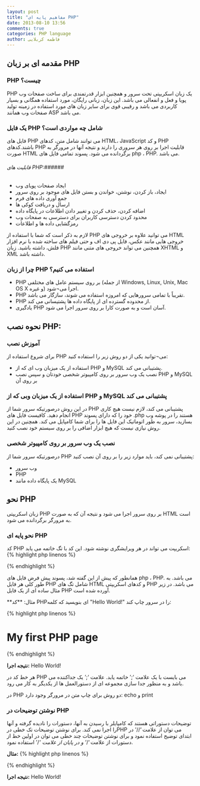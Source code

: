 ```yaml
---
layout: post
title: "مفاهیم پایه ای PHP"
date: 2013-08-10 13:56
comments: true
categories: PHP language
author: فاطمه کربلایی
---
```

## مقدمه ای بر زبان PHP ##
### PHP چیست؟ ###
PHP  یک زبان اسکریپتی تحت سرور و همچنین ابزار قدرتمندی برای ساخت صفحات وب پویا  و فعل و انفعالی  می باشد. این زبان، زبانی رایگان، مورد استفاده همگانی و بسیار کاربردی می باشد و رقیبی قوی برای سایر زبان های مورد استفاده در زمینه تولید صفحات وب همانند ASP می باشد.

### یک فایل PHP شامل چه مواردی است؟ ###
فایل های PHP می توانند شامل متن، کدهای HTML، JavaScript و کد PHP باشند.کدهای PHP قابلیت اجرا بر روی هر سروری را دارند و نتیجه آنها در مرورگر  به صورت HTML برگردانده می شود. پسوند تمامی فایل های        php ،  PHP.  می باشد.

###### قابلیت های PHP:######
- 	ایجاد صفحات پویای وب
- ایجاد، باز کردن، نوشتن، خواندن و بستن فایل های موجود بر روی سرور
- 	جمع آوری داده های فرم 
-	ارسال و دریافت کوکی ها 
-	اضافه کردن، حذف کردن و تغییر دادن اطلاعات در پایگاه داده
-	محدود کردن دسترسی کاربران برای دسترسی به صفحات وب
-	رمزگشایی  داده ها و اطلاعات

لازم به ذکر است که شما با استفاده از PHP می توانید علاوه بر خروجی های HTML خروجی هایی مانند عکس، فایل پی دی اف و حتی فیلم های ساخته شده با نرم افزار فلش، داشته باشید. زبان PHP همچنین می تواند خروجی های متنی   مانند XHTML و XML داشته باشد.

### چرا از زبان PHP استفاده می کنیم؟ ###
-	PHP بر روی سیستم عامل های مختلفی (از جمله Windows, Linux, Unix, Mac OS X و غیره) اجرا می¬شود.
-	PHP تقریباً با تمامی سرورهایی که امروزه استفاده می شوند، سازگار می باشد.
-	PHP از محدوده گسترده ای از پایگاه  داده ها پشتیسانی می کند.
-	یادگیری PHP آسان است و به صورت کارا بر روی سرور اجرا می شود.

## نحوه نصب PHP: ##
### آموزش نصب ###
برای شروع استفاده از PHP می¬توانید یکی از دو روش زیر را استفاده کنید:

-	استفاده از یک میزبان وب ای که از PHP و MySQL پشتیبانی می کند.
-	نصب یک وب سرور بر روی کامپیوتر شخصی خودتان و سپس نصب PHP و MySQL بر روی آن

### استفاده از یک میزبان وبی که از PHP و MySQL پشتیبانی می کند ###
در این روش درصورتیکه سرور شما از PHP پشتیبانی می کند، لازم نیست هیچ کاری انجام دهید. کافیست فایل های PHP خود را که دارای پسوند .php هستند را در پوشه وب  بسازید، سرور به طور اتوماتیک این فایل ها را برای شما کامپایل  می کند. همچنین در این روش نیازی نیست که هیچ ابزار اضافی را بر روی سیستم خود نصب کنید.

### نصب یک وب سرور بر روی کامپیوتر شخصی ###
درصورتیکه سرور شما از PHP پشتیبانی نمی کند، باید موارد زیر را بر روی آن نصب کنید:

-	وب سرور
-	PHP
-	یک پایگاه داده مانند MySQL
## نحو PHP ##
زبان اسکریپتی PHP بر روی سرور اجرا می شود و نتیجه آن که به صورت HTML است به مرورگر برگردانده می شود.

### نحو پایه ای  PHP ###
کد PHP اسکریپت می تواند در هر ویرایشگری نوشته شود. این کد با تگ  <?php آغاز و با تگ ?> خاتمه می یابد:
{% highlight php linenos %}

<?php
کدهای PHP در این قسمت نوشته می شوند//
?>

{% endhighlight %}

همانطور که پیش از این گفته شد، پسوند پیش فرض فایل های php	، PHP. می باشد. به طور کلی هر فایل PHP شامل تگ های HTML و کدهای اسکریپتی PHP می باشد. در زیر مثال ساده ای از یک فایل PHP آورده شده است.

**مثال: **کد PHPای بنویسید که کلمه "Hello World!" را در سرور چاپ کند:

{% highlight php linenos %}
<!DOCTYPE html>
<html>
<body>

<h1>My first PHP page</h1>

<?php
  	echo "Hello World!";
?>

</body>
</html>

{% endhighlight %}

**نتیجه اجرا:**
Hello World!
 
هر خط کد در PHP می بایست با یک علامت ‘;’ خاتمه یابد. علامت ‘;’ یک جداکننده می باشد و به منظور جدا سازی مجموعه ای از دستورالعمل ها از یکدیگر به کار می رود.

در PHP دو روش برای چاپ متن در مرورگر وجود دارد: echo و print

### نوشتن توضیحات در PHP ###
توضیحات دستوراتی هستند که کامپایلر با رسیدن به آنها، دستورات را نادیده گرفته و آنها را اجرا نمی کند. برای نوشتن توضیحات تک خطی درPHP می توان از علامت ‘//’ در ابتدای توضیح استفاده نمود و برای نوشتن توضیحات چند خطی می توان در اولین خط از دستورات از علامت ‘/*’ و در پایان از علامت ‘*/’ استفاده نمود.

**مثال:**
{% highlight php linenos %}
<!DOCTYPE html>
<html>
<body>

<?php
توضیحات تک خطی در //PHP

/*
توضیحات بلوکی یا چند خطی در PHP
*/
echo "Hello World!";
?>

</body>
</html>

{% endhighlight %}

**نتیجه اجرا:**
Hello World!


